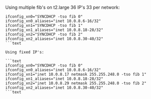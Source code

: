 Using multiple fib's  on t2.large 36 IP's 33 per network:

```text
ifconfig_xn0="SYNCDHCP -tso fib 0"
ifconfig_xn0_aliases="inet 10.0.8.6-16/32"
ifconfig_xn1="SYNCDHCP -tso fib 1"
ifconfig_xn1_aliases="inet 10.0.8.18-28/32"
ifconfig_xn2="SYNCDHCP -tso fib 2"
ifconfig_xn2_aliases="inet 10.0.8.30-40/32"
```text

Using fixed IP's:

```text
ifconfig_xn0="SYNCDHCP -tso fib 0"
ifconfig_xn0_aliases="inet 10.0.8.6-16/32"
ifconfig_xn1="inet 10.0.8.17 netmask 255.255.248.0 -tso fib 1"
ifconfig_xn1_aliases="inet 10.0.8.18-28/32"
ifconfig_xn2="inet 10.0.8.29 netmask 255.255.248.0 -tso fib 2"
ifconfig_xn2_aliases="inet 10.0.8.30-40/32"
```text

